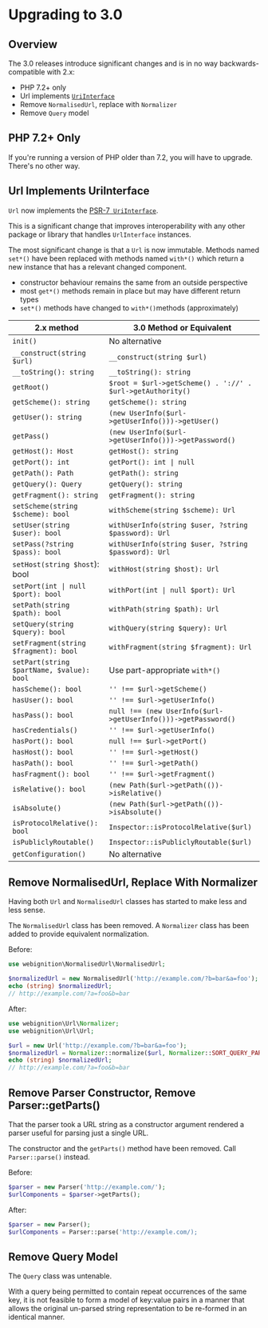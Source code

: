 # Upgrading to 3.0

## Overview

The 3.0 releases introduce significant changes and is in no way backwards-compatible
with 2.x:

- PHP 7.2+ only
- Url implements [`UriInterface`](https://github.com/php-fig/http-message/blob/master/src/UriInterface.php)
- Remove `NormalisedUrl`, replace with `Normalizer`
- Remove `Query` model

## PHP 7.2+ Only

If you're running a version of PHP older than 7.2, you will have to upgrade. There's no other way.

## Url Implements UriInterface

`Url` now implements the [ PSR-7` UriInterface`](https://github.com/php-fig/http-message/blob/master/src/UriInterface.php).

This is a significant change that improves interoperability with any other package or library that handles ``UrlInterface``
instances.

The most significant change is that a `Url` is now immutable. Methods named `set*()` have been replaced with methods
named `with*()` which return a new instance that has a relevant changed component.

- constructor behaviour remains the same from an outside perspective
- most `get*()` methods remain in place but may have different return types
- `set*()` methods have changed to `with*()`methods (approximately)

| 2.x method | 3.0 Method or Equivalent  |
|---|---|
| `init()` | No alternative |
| `__construct(string $url)` | `__construct(string $url)` |
| `__toString(): string` | `__toString(): string` |
| `getRoot()` | `$root = $url->getScheme() . '://' . $url->getAuthority()` |
| `getScheme(): string` | `getScheme(): string` |
| `getUser(): string` | `(new UserInfo($url->getUserInfo()))->getUser()` |
| `getPass()` | `(new UserInfo($url->getUserInfo()))->getPassword()` |
| `getHost(): Host` | `getHost(): string` |
| `getPort(): int` | `getPort(): int \| null` |
| `getPath(): Path` | `getPath(): string` |
| `getQuery(): Query` | `getQuery(): string` |
| `getFragment(): string` | `getFragment(): string` |
| `setScheme(string $scheme): bool` | `withScheme(string $scheme): Url` |
| `setUser(string $user): bool` | `withUserInfo(string $user, ?string $password): Url` |
| `setPass(?string $pass): bool` | `withUserInfo(string $user, ?string $password): Url` |
| `setHost(string $host`): bool | `withHost(string $host): Url` |
| `setPort(int \| null $port): bool` | `withPort(int \| null $port): Url` |
| `setPath(string $path): bool` | `withPath(string $path): Url` |
| `setQuery(string $query): bool` | `withQuery(string $query): Url` |
| `setFragment(string $fragment): bool` | `withFragment(string $fragment): Url` |
| `setPart(string $partName, $value): bool` | Use part-appropriate `with*()` |
| `hasScheme(): bool` | `'' !== $url->getScheme()` |
| `hasUser(): bool` | `'' !== $url->getUserInfo()` |
| `hasPass(): bool` | `null !== (new UserInfo($url->getUserInfo()))->getPassword()` |
| `hasCredentials()` | `'' !== $url->getUserInfo()` |
| `hasPort(): bool` | `null !== $url->getPort()` |
| `hasHost(): bool` | `'' !== $url->getHost()` |
| `hasPath(): bool` | `'' !== $url->getPath()` |
| `hasFragment(): bool` | `'' !== $url->getFragment()` |
| `isRelative(): bool` | `(new Path($url->getPath(())->isRelative()` |
| `isAbsolute()` | `(new Path($url->getPath(())->isAbsolute()` |
| `isProtocolRelative(): bool` | `Inspector::isProtocolRelative($url)` |
| `isPubliclyRoutable()` | `Inspector::isPubliclyRoutable($url)` |
| `getConfiguration()` | No alternative |

## Remove NormalisedUrl, Replace With Normalizer

Having both `Url` and `NormalisedUrl` classes has started to make less and less sense.

The `NormalisedUrl` class has been removed. A `Normalizer` class has been added to provide
equivalent normalization.

Before:

```php
use webignition\NormalisedUrl\NormalisedUrl;

$normalizedUrl = new NormalisedUrl('http://example.com/?b=bar&a=foo');
echo (string) $normalizedUrl;
// http://example.com/?a=foo&b=bar
```

After:

```php
use webignition\Url\Normalizer;
use webignition\Url\Url;

$url = new Url('http://example.com/?b=bar&a=foo');
$normalizedUrl = Normalizer::normalize($url, Normalizer::SORT_QUERY_PARAMETERS);
echo (string) $normalizedUrl;
// http://example.com/?a=foo&b=bar
```

## Remove Parser Constructor, Remove Parser::getParts()

That the parser took a URL string as a constructor argument rendered a parser useful for parsing
just a single URL.

The constructor and the `getParts()` method have been removed. Call `Parser::parse()` instead.

Before:

```php
$parser = new Parser('http://example.com/');
$urlComponents = $parser->getParts();
```

After:

```php
$parser = new Parser();
$urlComponents = Parser::parse('http://example.com/);
```

## Remove Query Model

The `Query` class was untenable.
 
With a query being permitted to contain repeat occurrences of the same key, it is not feasible to form a model 
of key:value pairs in a manner that allows the original un-parsed string representation to be re-formed in an 
identical manner.
